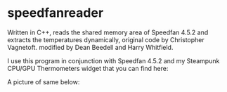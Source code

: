 # speedfanreader
 
Written in C++, reads the shared memory area of Speedfan 4.5.2 and extracts the temperatures dynamically, original code by Christopher Vagnetoft. 
modified by Dean Beedell and Harry Whitfield.

I use this program in conjunction with Speedfan 4.5.2 and my Steampunk CPU/GPU Thermometers widget that you can find here:

A picture of same below:
